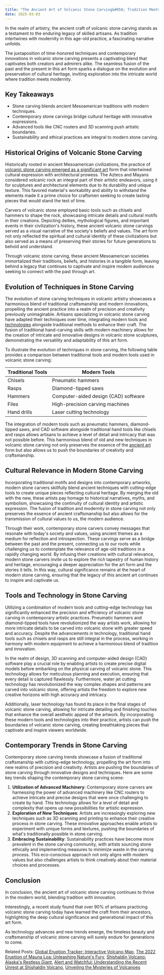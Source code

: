 ```yaml
---
title: "The Ancient Art of Volcanic Stone Carving&#058; Tradition Meets Modernity"
date: 2025-03-03
---
```


In the realm of artistry, the ancient craft of volcanic stone carving stands as a testament to the enduring legacy of skilled artisans. As tradition intertwines with modernity in this age-old practice, a fascinating narrative unfolds.

The juxtaposition of time-honored techniques and contemporary innovations in volcanic stone carving presents a captivating blend that captivates both creators and admirers alike. The seamless fusion of the past and the present in this art form sparks a dialogue on the evolution and preservation of cultural heritage, inviting exploration into the intricate world where tradition meets modernity.

## Key Takeaways

- Stone carving blends ancient Mesoamerican traditions with modern techniques.
- Contemporary stone carvings bridge cultural heritage with innovative expressions.
- Advanced tools like CNC routers and 3D scanning push artistic boundaries.
- Sustainability and ethical practices are integral to modern stone carving.

## Historical Origins of Volcanic Stone Carving

Historically rooted in ancient Mesoamerican civilizations, the practice of [volcanic stone carving emerged as a significant art](https://magmamatters.com/understanding-volcanic-formation-a-comprehensive-guide/ "Understanding Volcanic Formation: A Comprehensive Guide") form that intertwined cultural expression with architectural prowess. The Aztecs and Mayans considered volcanic rock an integral part of their artistic endeavors, using it for sculptures and architectural elements due to its durability and unique texture. This favored material's workability and ability to withstand the elements made it a prime choice for craftsmen seeking to create lasting pieces that would stand the test of time.

Carvers of volcanic stone employed basic tools such as chisels and hammers to shape the rock, showcasing intricate details and cultural motifs in their creations. Depicting deities, mythological figures, and important events in their civilization's history, these ancient volcanic stone carvings served as a visual narrative of the society's beliefs and values. The art form not only reflected the spiritual and cultural identity of these civilizations but also served as a means of preserving their stories for future generations to behold and understand.

Through volcanic stone carving, these ancient Mesoamerican societies immortalized their traditions, beliefs, and histories in a tangible form, leaving behind a legacy that continues to captivate and inspire modern audiences seeking to connect with the past through art.

## Evolution of Techniques in Stone Carving

The evolution of stone carving techniques in volcanic artistry showcases a harmonious blend of traditional craftsmanship and modern innovations, propelling the ancient practice into a realm of precision and creativity previously unimaginable. Artisans specializing in volcanic stone carving have adapted their techniques over time, integrating modern tools and [technologies](https://magmamatters.com/the-art-and-science-of-volcano-monitoring/ "The Art and Science of Volcano Monitoring") alongside traditional methods to enhance their craft. The fusion of traditional hand-carving skills with modern machinery allows for the creation of intricate and innovative designs in volcanic stone sculptures, demonstrating the versatility and adaptability of this art form.

To illustrate the evolution of techniques in stone carving, the following table provides a comparison between traditional tools and modern tools used in volcanic stone carving:

| Traditional Tools | Modern Tools |
| --- | --- |
| Chisels | Pneumatic hammers |
| Rasps | Diamond-tipped saws |
| Hammers | Computer-aided design (CAD) software |
| Files | High-precision carving machines |
| Hand drills | Laser cutting technology |

The integration of modern tools such as pneumatic hammers, diamond-tipped saws, and CAD software alongside traditional hand tools like chisels and rasps allows artisans to achieve a level of detail and intricacy that was not possible before. This harmonious blend of old and new techniques in volcanic stone carving not only preserves the essence of the [ancient art](https://magmamatters.com/geothermal-energy-and-its-volcanic-origins/ "Geothermal Energy and Its Volcanic Origins") form but also allows us to push the boundaries of creativity and craftsmanship.

## Cultural Relevance in Modern Stone Carving

Incorporating traditional motifs and designs into contemporary artworks, modern stone carvers skillfully blend ancient techniques with cutting-edge tools to create unique pieces reflecting cultural heritage. By merging the old with the new, these artists pay homage to historical narratives, myths, and symbolism, showcasing the continuity of cultural identity and artistic expression. The fusion of tradition and modernity in stone carving not only preserves the essence of ancient craftsmanship but also allows for the transmission of cultural values to us, the modern audience.

Through their work, contemporary stone carvers convey messages that resonate with today's society and values, using ancient themes as a medium for reflection and introspection. These carvings serve as a bridge between the past and the present, connecting us to our roots while challenging us to contemplate the relevance of age-old traditions in a rapidly changing world. By infusing their creations with cultural relevance, modern stone carvers invite us to explore the rich tapestry of human history and heritage, encouraging a deeper appreciation for the art form and the stories it tells. In this way, cultural significance remains at the heart of modern stone carving, ensuring that the legacy of this ancient art continues to inspire and captivate us.

## Tools and Technology in Stone Carving

Utilizing a combination of modern tools and cutting-edge technology has significantly enhanced the precision and efficiency of volcanic stone carving in contemporary artistic practices. Pneumatic hammers and diamond-tipped tools have revolutionized the way artists work, allowing for more intricate details to be carved into volcanic stone with greater speed and accuracy. Despite the advancements in technology, traditional hand tools such as chisels and rasps are still integral in the process, working in harmony with modern equipment to achieve a harmonious blend of tradition and innovation.

In the realm of design, 3D scanning and computer-aided design (CAD) software play a crucial role by enabling artists to create precise digital models before embarking on the physical carving of volcanic stone. This technology allows for meticulous planning and execution, ensuring that every detail is captured flawlessly. Furthermore, water jet cutting technology has revolutionized the way complex shapes and patterns are carved into volcanic stone, offering artists the freedom to explore new creative horizons with high accuracy and intricacy.

Additionally, laser technology has found its place in the final stages of volcanic stone carving, allowing for intricate detailing and finishing touches that enhance the overall aesthetic appeal of the artwork. By incorporating these modern tools and technologies into their practice, artists can push the boundaries of volcanic stone carving, creating breathtaking pieces that captivate and inspire viewers worldwide.

## Contemporary Trends in Stone Carving

Contemporary stone carving trends showcase a fusion of traditional craftsmanship with cutting-edge technology, propelling the art form into new realms of precision and creativity. Artists are pushing the boundaries of stone carving through innovative designs and techniques. Here are some key trends shaping the contemporary stone carving scene:

1. **Utilization of Advanced Machinery**: Contemporary stone carvers are harnessing the power of advanced machinery like CNC routers to achieve intricate and precise designs that were once challenging to create by hand. This technology allows for a level of detail and complexity that opens up new possibilities for artistic expression.
2. **Exploration of New Techniques**: Artists are increasingly exploring new techniques such as 3D scanning and printing to enhance their creative process in stone carving. These innovative approaches enable artists to experiment with unique forms and textures, pushing the boundaries of what's traditionally possible in stone carving.
3. **Embracing Sustainability**: Sustainability practices have become more prevalent in the stone carving community, with artists sourcing stone ethically and implementing measures to minimize waste in the carving process. This eco-conscious approach not only aligns with modern values but also challenges artists to think creatively about their material choices and processes.

## Conclusion

In conclusion, the ancient art of volcanic stone carving continues to thrive in the modern world, blending tradition with innovation.

Interestingly, a recent study found that over 90% of artisans practicing volcanic stone carving today have learned the craft from their ancestors, highlighting the deep cultural significance and generational impact of this art form.

As technology advances and new trends emerge, the timeless beauty and craftsmanship of volcanic stone carving will surely endure for generations to come.

Related Posts: [Global Eruption Tracker: Interactive Volcano Map](https://magmamatters.com/global-eruption-tracker-interactive-volcano-map/), [The 2022 Eruption of Mauna Loa: Unleashing Nature's Fury](https://magmamatters.com/the-2022-eruption-of-mauna-loa-unleashing-natures-fury/), [Shishaldin Volcano: Alaska's Restless Giant](https://magmamatters.com/shishaldin-volcano-alaskas-restless-giant/), [Alert and Watchful: Understanding the Recent Unrest at Shishaldin Volcano](https://magmamatters.com/alert-and-watchful-understanding-the-recent-unrest-at-shishaldin-volcano/), [Unveiling the Mysteries of Volcanoes](https://magmamatters.com/unveiling-the-mysteries-of-volcanoes/)
